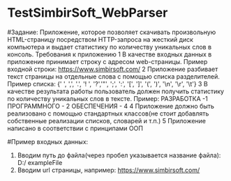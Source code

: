 # TestSimbirSoft_WebParser
#Задание:
Приложение, которое позволяет скачивать произвольную HTML-страницу
посредством HTTP-запроса на жесткий диск компьютера и выдает статистику по
количеству уникальных слов в консоль.
Требования к приложению
1 В качестве входных данных в приложение принимает строку с адресом web-страницы. Пример входной строки: https://www.simbirsoft.com/
2 Приложение разбивает текст страницы на отдельные слова с помощью списка разделителей.
  Пример списка:
  {' ', ',', '.', '! ', '?','"', ';', ':', '[', ']', '(', ')', '\n', '\r', '\t'}
3 В качестве результата работы пользователь должен получить статистику по
  количеству уникальных слов в тексте.
  Пример:
  РАЗРАБОТКА -1
  ПРОГРАММНОГО - 2
  ОБЕСПЕЧЕНИЯ - 4
4 Приложение должно быть реализовано с помощью стандартных классов(не стоит добавлять собственные реализации списков, словарей и т.п.)
5 Приложение написано в соответствии с принципами ООП

#Пример входных данных:
1. Вводим путь до файла(через пробел указывается название файла): D:/ exampleFile
2. Вводим url страницы, например: https://www.simbirsoft.com/

